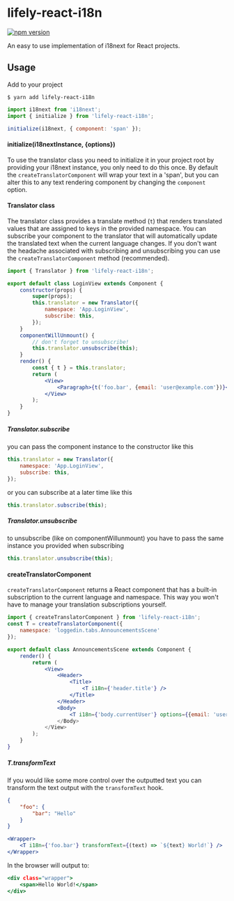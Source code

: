 # lifely-react-i18n
[![npm version](https://badge.fury.io/js/lifely-react-i18n.svg)](https://badge.fury.io/js/lifely-react-i18n)

An easy to use implementation of i18next for React projects.

## Usage
Add to your project
```
$ yarn add lifely-react-i18n
```
```.js
import i18next from 'i18next';
import { initialize } from 'lifely-react-i18n';

initialize(i18next, { component: 'span' });
```

#### initialize(i18nextInstance, {options})
To use the translator class you need to initialize it in your project root by providing your i18next instance, you only need to do this once. By default the `createTranslatorComponent` will wrap your text in a 'span', but you can alter this to any text rendering component by changing the `component` option.

#### Translator class
The translator class provides a translate method (`t`) that renders translated values that are assigned to keys in the provided namespace. You can subscribe your component to the translator that will automatically update the translated text when the current language changes. If you don't want the headache associated with subscribing and unsubscribing you can use the `createTranslatorComponent` method (recommended).
```.jsx
import { Translator } from 'lifely-react-i18n';

export default class LoginView extends Component {
    constructor(props) {
        super(props);
        this.translator = new Translator({
            namespace: 'App.LoginView',
            subscribe: this,
        });
    }
    componentWillUnmount() {
        // don't forget to unsubscribe!
        this.translator.unsubscribe(this);
    }
    render() {
        const { t } = this.translator;
        return (
            <View>
                <Paragraph>{t('foo.bar', {email: 'user@example.com'})}</Paragraph>
            </View>
        );
    }
}
```

##### Translator.subscribe
you can pass the component instance to the constructor like this
```.js
this.translator = new Translator({
    namespace: 'App.LoginView',
    subscribe: this,
});
```
or you can subscribe at a later time like this
```.js
this.translator.subscribe(this);
```
##### Translator.unsubscribe
to unsubscribe (like on componentWillunmount) you have to pass the same instance you provided when subscribing
```.js
this.translator.unsubscribe(this);
```

#### createTranslatorComponent
`createTranslatorComponent` returns a React component that has a built-in subscription to the current language and namespace. This way you won't have to manage your translation subscriptions yourself.
```.jsx
import { createTranslatorComponent } from 'lifely-react-i18n';
const T = createTranslatorComponent({
    namespace: 'loggedin.tabs.AnnouncementsScene'
});

export default class AnnouncementsScene extends Component {
    render() {
        return (
            <View>
                <Header>
                    <Title>
                        <T i18n={'header.title'} />
                    </Title>
                </Header>
                <Body>
                    <T i18n={'body.currentUser'} options={{email: 'user@example.com}} />
                </Body>
            </View>
        );
    }
}
```
##### T.transformText
If you would like some more control over the outputted text you can transform the text output with the `transformText` hook.
```.json
{
    "foo": {
        "bar": "Hello"
    }
}
```
```.jsx
<Wrapper>
    <T i18n={'foo.bar'} transformText={(text) => `${text} World!`} />
</Wrapper>
```
In the browser will output to:
```.html
<div class="wrapper">
    <span>Hello World!</span>
</div>
```
